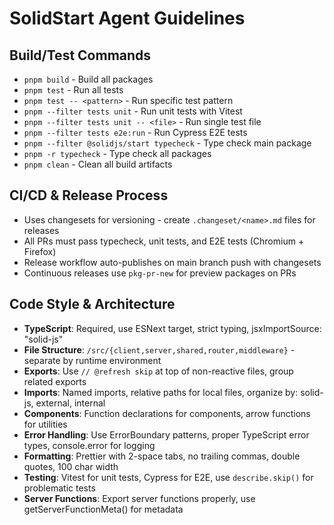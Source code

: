 # SolidStart Agent Guidelines

## Build/Test Commands
- `pnpm build` - Build all packages
- `pnpm test` - Run all tests  
- `pnpm test -- <pattern>` - Run specific test pattern
- `pnpm --filter tests unit` - Run unit tests with Vitest
- `pnpm --filter tests unit -- <file>` - Run single test file
- `pnpm --filter tests e2e:run` - Run Cypress E2E tests
- `pnpm --filter @solidjs/start typecheck` - Type check main package
- `pnpm -r typecheck` - Type check all packages
- `pnpm clean` - Clean all build artifacts

## CI/CD & Release Process
- Uses changesets for versioning - create `.changeset/<name>.md` files for releases
- All PRs must pass typecheck, unit tests, and E2E tests (Chromium + Firefox)
- Release workflow auto-publishes on main branch push with changesets
- Continuous releases use `pkg-pr-new` for preview packages on PRs

## Code Style & Architecture
- **TypeScript**: Required, use ESNext target, strict typing, jsxImportSource: "solid-js"
- **File Structure**: `/src/{client,server,shared,router,middleware}` - separate by runtime environment
- **Exports**: Use `// @refresh skip` at top of non-reactive files, group related exports
- **Imports**: Named imports, relative paths for local files, organize by: solid-js, external, internal
- **Components**: Function declarations for components, arrow functions for utilities
- **Error Handling**: Use ErrorBoundary patterns, proper TypeScript error types, console.error for logging
- **Formatting**: Prettier with 2-space tabs, no trailing commas, double quotes, 100 char width
- **Testing**: Vitest for unit tests, Cypress for E2E, use `describe.skip()` for problematic tests
- **Server Functions**: Export server functions properly, use getServerFunctionMeta() for metadata